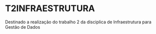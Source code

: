 # T2INFRAESTRUTURA
Destinado a realização do trabalho 2 da disciplica de Infraestrutura para Gestão de Dados
